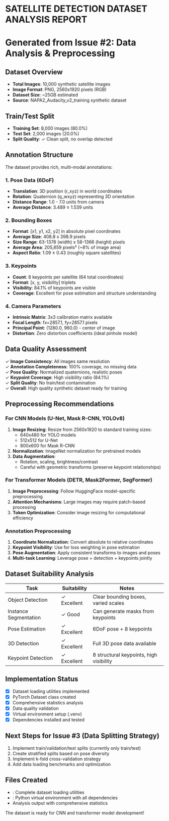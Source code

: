 # SATELLITE DETECTION DATASET ANALYSIS REPORT
# Generated from Issue #2: Data Analysis & Preprocessing

## Dataset Overview
- **Total Images**: 10,000 synthetic satellite images
- **Image Format**: PNG, 2560x1920 pixels (RGB)
- **Dataset Size**: ~25GB estimated
- **Source**: NAPA2_Audacity_v2_training synthetic dataset

## Train/Test Split
- **Training Set**: 8,000 images (80.0%)
- **Test Set**: 2,000 images (20.0%)
- **Split Quality**: ✓ Clean split, no overlap detected

## Annotation Structure
The dataset provides rich, multi-modal annotations:

### 1. Pose Data (6DoF)
- **Translation**: 3D position (r_xyz) in world coordinates
- **Rotation**: Quaternion (q_wxyz) representing 3D orientation
- **Distance Range**: 1.0 - 7.0 units from camera
- **Average Distance**: 3.489 ± 1.539 units

### 2. Bounding Boxes
- **Format**: [x1, y1, x2, y2] in absolute pixel coordinates
- **Average Size**: 408.8 x 398.9 pixels
- **Size Range**: 63-1378 (width) x 58-1366 (height) pixels
- **Average Area**: 205,859 pixels² (~8% of image area)
- **Aspect Ratio**: 1.09 ± 0.43 (roughly square satellites)

### 3. Keypoints
- **Count**: 8 keypoints per satellite (64 total coordinates)
- **Format**: [x, y, visibility] triplets
- **Visibility**: 84.1% of keypoints are visible
- **Coverage**: Excellent for pose estimation and structure understanding

### 4. Camera Parameters
- **Intrinsic Matrix**: 3x3 calibration matrix available
- **Focal Length**: fx=2857.1, fy=2857.1 pixels
- **Principal Point**: (1280.0, 960.0) - center of image
- **Distortion**: Zero distortion coefficients (ideal pinhole model)

## Data Quality Assessment
✓ **Image Consistency**: All images same resolution  
✓ **Annotation Completeness**: 100% coverage, no missing data  
✓ **Pose Quality**: Normalized quaternions, realistic poses  
✓ **Keypoint Coverage**: High visibility ratio (84.1%)  
✓ **Split Quality**: No train/test contamination  
✓ **Overall**: High quality synthetic dataset ready for training

## Preprocessing Recommendations

### For CNN Models (U-Net, Mask R-CNN, YOLOv8)
1. **Image Resizing**: Resize from 2560x1920 to standard training sizes:
   - 640x480 for YOLO models
   - 512x512 for U-Net
   - 800x600 for Mask R-CNN
2. **Normalization**: ImageNet normalization for pretrained models
3. **Data Augmentation**: 
   - Rotation, scaling, brightness/contrast
   - Careful with geometric transforms (preserve keypoint relationships)

### For Transformer Models (DETR, Mask2Former, SegFormer)
1. **Image Preprocessing**: Follow HuggingFace model-specific preprocessing
2. **Attention Mechanisms**: Large images may require patch-based processing
3. **Token Optimization**: Consider image resizing for computational efficiency

### Annotation Preprocessing
1. **Coordinate Normalization**: Convert absolute to relative coordinates
2. **Keypoint Visibility**: Use for loss weighting in pose estimation
3. **Pose Augmentation**: Apply consistent transforms to images and poses
4. **Multi-task Learning**: Leverage pose + detection + keypoints jointly

## Dataset Suitability Analysis

| Task | Suitability | Notes |
|------|-------------|-------|
| Object Detection | ✓ Excellent | Clear bounding boxes, varied scales |
| Instance Segmentation | ✓ Good | Can generate masks from keypoints |
| Pose Estimation | ✓ Excellent | 6DoF pose + 8 keypoints |
| 3D Detection | ✓ Excellent | Full 3D pose data available |
| Keypoint Detection | ✓ Excellent | 8 structural keypoints, high visibility |

## Implementation Status
- [x] Dataset loading utilities implemented
- [x] PyTorch Dataset class created
- [x] Comprehensive statistics analysis
- [x] Data quality validation
- [x] Virtual environment setup (.venv)
- [x] Dependencies installed and tested

## Next Steps for Issue #3 (Data Splitting Strategy)
1. Implement train/validation/test splits (currently only train/test)
2. Create stratified splits based on pose diversity
3. Implement k-fold cross-validation strategy
4. Add data loading benchmarks and optimization

## Files Created
- : Complete dataset loading utilities
- : Python virtual environment with all dependencies
- Analysis output with comprehensive statistics

The dataset is ready for CNN and transformer model development!
